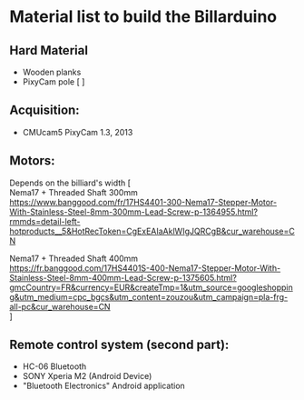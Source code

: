 # Material list to build the Billarduino


## Hard Material
- Wooden planks
- PixyCam pole \[ \]

## Acquisition:
- CMUcam5 PixyCam 1.3, 2013

## Motors:
Depends on the billiard's width [  
Nema17 + Threaded Shaft 300mm  
https://www.banggood.com/fr/17HS4401-300-Nema17-Stepper-Motor-With-Stainless-Steel-8mm-300mm-Lead-Screw-p-1364955.html?rmmds=detail-left-hotproducts__5&HotRecToken=CgExEAIaAklWIgJQRCgB&cur_warehouse=CN  

Nema17 + Threaded Shaft 400mm  
https://fr.banggood.com/17HS4401S-400-Nema17-Stepper-Motor-With-Stainless-Steel-8mm-400mm-Lead-Screw-p-1375605.html?gmcCountry=FR&currency=EUR&createTmp=1&utm_source=googleshopping&utm_medium=cpc_bgcs&utm_content=zouzou&utm_campaign=pla-frg-all-pc&cur_warehouse=CN  
]  

## Remote control system (second part):
- HC-06 Bluetooth
- SONY Xperia M2 (Android Device)
- "Bluetooth Electronics" Android application
